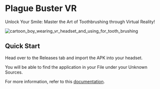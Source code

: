# Plague Buster VR
Unlock Your Smile: Master the Art of Toothbrushing through Virtual Reality!

![cartoon_boy_wearing_vr_headset_and_using_for_tooth_brushing](https://github.com/CheongYeeMing/Plague-Buster-VR/assets/72136453/1247be9a-70a8-4b92-9e25-11bf0c65b702)

## Quick Start
Head over to the Releases tab and import the APK into your headset.

You will be able to find the application in your File under your Unknown Sources.

For more information, refer to this [documentation]([url](https://troubled-week-120.notion.site/Plaque-Buster-VR-fe6909b1d25f4a179384e03ce68c3866)).
